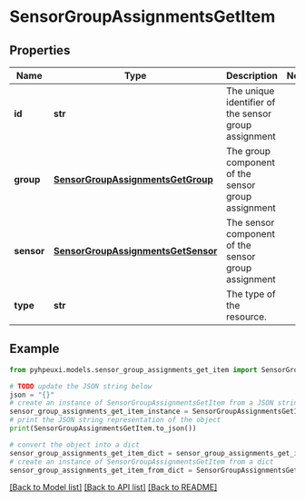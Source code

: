 # SensorGroupAssignmentsGetItem


## Properties

Name | Type | Description | Notes
------------ | ------------- | ------------- | -------------
**id** | **str** | The unique identifier of the sensor group assignment | 
**group** | [**SensorGroupAssignmentsGetGroup**](SensorGroupAssignmentsGetGroup.md) | The group component of the sensor group assignment | 
**sensor** | [**SensorGroupAssignmentsGetSensor**](SensorGroupAssignmentsGetSensor.md) | The sensor component of the sensor group assignment | 
**type** | **str** | The type of the resource. | 

## Example

```python
from pyhpeuxi.models.sensor_group_assignments_get_item import SensorGroupAssignmentsGetItem

# TODO update the JSON string below
json = "{}"
# create an instance of SensorGroupAssignmentsGetItem from a JSON string
sensor_group_assignments_get_item_instance = SensorGroupAssignmentsGetItem.from_json(json)
# print the JSON string representation of the object
print(SensorGroupAssignmentsGetItem.to_json())

# convert the object into a dict
sensor_group_assignments_get_item_dict = sensor_group_assignments_get_item_instance.to_dict()
# create an instance of SensorGroupAssignmentsGetItem from a dict
sensor_group_assignments_get_item_from_dict = SensorGroupAssignmentsGetItem.from_dict(sensor_group_assignments_get_item_dict)
```
[[Back to Model list]](../README.md#documentation-for-models) [[Back to API list]](../README.md#documentation-for-api-endpoints) [[Back to README]](../README.md)


